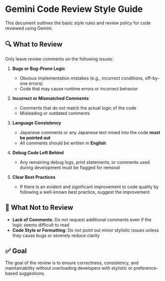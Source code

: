 # Gemini Code Review Style Guide

This document outlines the basic style rules and review policy for code reviewed using Gemini.

## 🔍 What to Review

Only leave review comments on the following issues:

1. **Bugs or Bug-Prone Logic**  
   - Obvious implementation mistakes (e.g., incorrect conditions, off-by-one errors)
   - Code that may cause runtime errors or incorrect behavior

2. **Incorrect or Mismatched Comments**  
   - Comments that do not match the actual logic of the code
   - Misleading or outdated comments

3. **Language Consistency**  
   - Japanese comments or any Japanese text mixed into the code **must be pointed out**
   - All comments should be written in **English**

4. **Debug Code Left Behind**  
   - Any remaining debug logs, print statements, or comments used during development must be flagged for removal

5. **Clear Best Practices**  
   - If there is an evident and significant improvement to code quality by following a well-known best practice, suggest the improvement

## 🚫 What Not to Review

- **Lack of Comments**: Do not request additional comments even if the logic seems difficult to read
- **Code Style or Formatting**: Do not point out minor stylistic issues unless they cause bugs or severely reduce clarity

## ✅ Goal

The goal of the review is to ensure correctness, consistency, and maintainability without overloading developers with stylistic or preference-based suggestions.